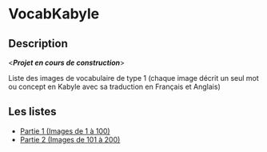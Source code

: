 # VocabKabyle
## Description
<*__Projet en cours de construction__*>

Liste des images de vocabulaire de type 1 (chaque image décrit un seul mot ou concept en Kabyle avec sa traduction en Français et Anglais)


## Les listes

* [Partie 1 (Images de 1 à 100)](https://github.com/VocabKabyle/VocabKabyle/blob/master/Type_1/PART1.md)
* [Partie 2 (Images de 101 à 200)](https://github.com/VocabKabyle/VocabKabyle/blob/master/Type_1/PART2.md)
